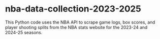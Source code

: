 # nba-data-collection-2023-2025
This Python code uses the NBA API to scrape game logs, box scores, and player shooting splits from the NBA stats website for the 2023-24 and 2024-25 seasons.
